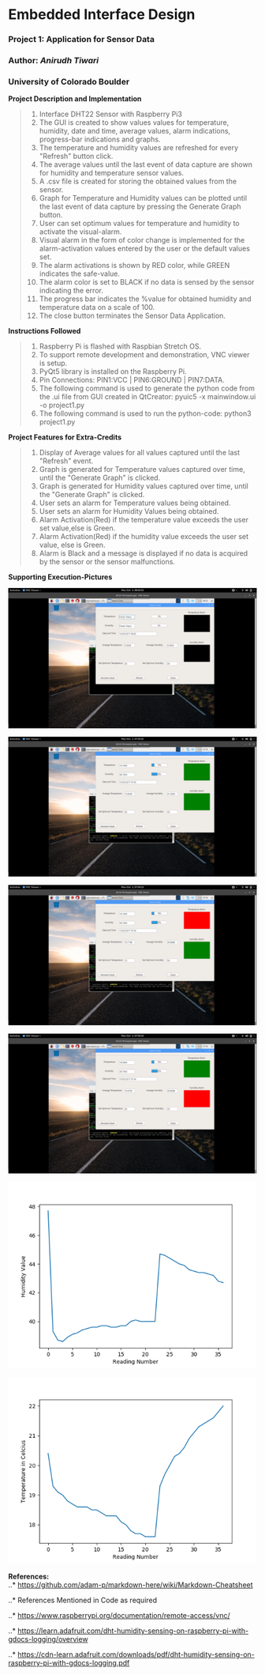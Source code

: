 # Embedded Interface Design
### Project 1: Application for Sensor Data
### Author: *Anirudh Tiwari*
### University of Colorado Boulder  



**Project Description and Implementation**  
>1. Interface DHT22 Sensor with Raspberry Pi3
>2. The GUI is created to show values values for temperature, humidity, date and time, average values, alarm indications, progress-bar indications and graphs.
>3. The temperature and humidity values are refreshed for every "Refresh" button click.
>4. The average values until the last event of data capture are shown for humidity and temperature sensor values.
>5. A .csv file is created for storing the obtained values from the sensor.
>6. Graph for Temperature and Humidity values can be plotted until the last event of data capture by pressing the Generate Graph button.
>7. User can set optimum values for temperature and humidity to activate the visual-alarm.
>8. Visual alarm in the form of color change is implemented for the alarm-activation values entered by the user or the default values set.
>9. The alarm activations is shown by RED color, while GREEN indicates the safe-value.
>10. The alarm color is set to BLACK if no data is sensed by the sensor indicating the error.
>11. The progress bar indicates the %value for obtained humidity and temperature data on a scale of 100.
>12. The close button terminates the Sensor Data Application.





**Instructions Followed**  
>1. Raspberry Pi is flashed with Raspbian Stretch OS.  
>2. To support remote development and demonstration, VNC viewer is setup.
>3. PyQt5 library is installed on the Raspberry Pi.
>4. Pin Connections: PIN1:VCC | PIN6:GROUND | PIN7:DATA.
>5. The following command is used to generate the python code from the .ui file from GUI created in QtCreator: pyuic5 -x mainwindow.ui -o project1.py
>6. The following command is used to run the python-code: python3 project1.py





**Project Features for Extra-Credits**  
>1. Display of Average values for all values captured until the last "Refresh" event.
>2. Graph is generated for Temperature values captured over time, until the "Generate Graph" is clicked.
>3. Graph is generated for Humidity values captured over time, until the "Generate Graph" is clicked.  
>4. User sets an alarm for Temperature values being obtained.
>5. User sets an alarm for Humidity Values being obtained.
>6. Alarm Activation(Red) if the temperature value exceeds the user set value,else is Green.
>7. Alarm Activation(Red) if the humidity value exceeds the user set value, else is Green.
>8. Alarm is Black and a message is displayed if no data is acquired by the sensor or the sensor malfunctions.






**Supporting Execution-Pictures**  

![alt text](https://github.com/tiwarianirudh/eid-fall2017/blob/master/Project1/untitled/0_No_Data_Recieved.png "When No Data is Captured")    


![alt text](https://github.com/tiwarianirudh/eid-fall2017/blob/master/Project1/untitled/1_With_No_Alarm.png "With No Alarm")  


![alt text](https://github.com/tiwarianirudh/eid-fall2017/blob/master/Project1/untitled/2_With_Temp_Alarm.png "With Temperature Alarm")


![alt text](https://github.com/tiwarianirudh/eid-fall2017/blob/master/Project1/untitled/3_With_Humidity_Alarm.png "With Humidity Alarm")


![alt text](https://github.com/tiwarianirudh/eid-fall2017/blob/master/Project1/untitled/Humidity.png "Humidity Graph")


![alt text](https://github.com/tiwarianirudh/eid-fall2017/blob/master/Project1/untitled/Temperature.png "With Temperature Graph")






**References:**  
..* https://github.com/adam-p/markdown-here/wiki/Markdown-Cheatsheet

..* References Mentioned in Code as required

..* https://www.raspberrypi.org/documentation/remote-access/vnc/

..* https://learn.adafruit.com/dht-humidity-sensing-on-raspberry-pi-with-gdocs-logging/overview

..* https://cdn-learn.adafruit.com/downloads/pdf/dht-humidity-sensing-on-raspberry-pi-with-gdocs-logging.pdf

